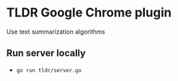 # TLDR Google Chrome plugin
Use text summarization algorithms

## Run server locally
- `go run tldr/server.go`